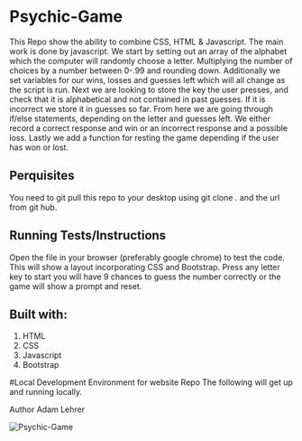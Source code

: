 # Psychic-Game

This Repo show the ability to combine CSS, HTML & Javascript. The main work is done by javascript.
We start by setting out an array of the alphabet which the computer will randomly choose a letter. Multiplying the number of choices by a number between 0-.99 and rounding down. Additionally we set variables for our wins, losses and guesses left which will all change as the script is run. Next we are looking to store the key the user presses, and check that it is alphabetical and not contained in past guesses. If it is incorrect we store it in guesses so far. From here we are going through if/else statements, depending on the letter and guesses left. We either record a correct response and win or an incorrect response and a possible loss. Lastly we add a function for resting the game depending if the user has won or lost. 

## Perquisites
You need to git pull this repo to your desktop using git clone . and the url from git hub. 

## Running Tests/Instructions
Open the file in  your browser (preferably google chrome) to test the code.
This will show a layout incorporating CSS and Bootstrap. Press any letter key to start you will have 9 chances to guess the number correctly or the game will show a prompt and reset. 

## Built with:
<ol>
<li> HTML 
<li> CSS 
<li> Javascript
<li> Bootstrap
</ol>

#Local Development Environment for website Repo
The following will get up and running locally.

Author
Adam Lehrer

![Psychic-Game](Psychic-game/assets/imagesPsych%20game.png)
